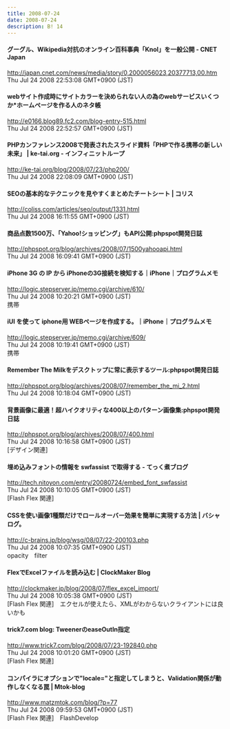 ```yaml
---
title: 2008-07-24
date: 2008-07-24
description: B! 14
---
```


#### グーグル、Wikipedia対抗のオンライン百科事典「Knol」を一般公開 - CNET Japan
http://japan.cnet.com/news/media/story/0,2000056023,20377713,00.htm<br>
Thu Jul 24 2008 22:53:08 GMT+0900 (JST)<br>


#### webサイト作成時にサイトカラーを決められない人の為のwebサービスいくつか*ホームページを作る人のネタ帳
http://e0166.blog89.fc2.com/blog-entry-515.html<br>
Thu Jul 24 2008 22:52:57 GMT+0900 (JST)<br>


#### PHPカンファレンス2008で発表されたスライド資料「PHPで作る携帯の新しい未来」 | ke-tai.org - インフィニットループ
http://ke-tai.org/blog/2008/07/23/php200/<br>
Thu Jul 24 2008 22:08:09 GMT+0900 (JST)<br>


####   SEOの基本的なテクニックを見やすくまとめたチートシート | コリス
http://coliss.com/articles/seo/output/1331.html<br>
Thu Jul 24 2008 16:11:55 GMT+0900 (JST)<br>


#### 商品点数1500万、「Yahoo!ショッピング」もAPI公開:phpspot開発日誌
http://phpspot.org/blog/archives/2008/07/1500yahooapi.html<br>
Thu Jul 24 2008 16:09:41 GMT+0900 (JST)<br>


#### iPhone 3G の IP から iPhoneの3G接続を検知する｜iPhone｜プログラムメモ
http://logic.stepserver.jp/memo.cgi/archive/610/<br>
Thu Jul 24 2008 10:20:21 GMT+0900 (JST)<br>
携帯


#### iUI  を使って iphone用 WEBページを作成する。｜iPhone｜プログラムメモ
http://logic.stepserver.jp/memo.cgi/archive/609/<br>
Thu Jul 24 2008 10:19:41 GMT+0900 (JST)<br>
携帯


#### Remember The Milkをデスクトップに常に表示するツール:phpspot開発日誌
http://phpspot.org/blog/archives/2008/07/remember_the_mi_2.html<br>
Thu Jul 24 2008 10:18:04 GMT+0900 (JST)<br>


#### 背景画像に最適！超ハイクオリティな400以上のパターン画像集:phpspot開発日誌
http://phpspot.org/blog/archives/2008/07/400.html<br>
Thu Jul 24 2008 10:16:58 GMT+0900 (JST)<br>
[デザイン関連]


#### 埋め込みフォントの情報を swfassist で取得する - てっく煮ブログ
http://tech.nitoyon.com/entry/20080724/embed_font_swfassist<br>
Thu Jul 24 2008 10:10:05 GMT+0900 (JST)<br>
[Flash Flex 関連]


#### CSSを使い画像1種類だけでロールオーバー効果を簡単に実現する方法 | バシャログ。
http://c-brains.jp/blog/wsg/08/07/22-200103.php<br>
Thu Jul 24 2008 10:07:35 GMT+0900 (JST)<br>
opacity　filter


####   FlexでExcelファイルを読み込む | ClockMaker Blog
http://clockmaker.jp/blog/2008/07/flex_excel_import/<br>
Thu Jul 24 2008 10:05:38 GMT+0900 (JST)<br>
[Flash Flex 関連]　エクセルが使えたら、XMLがわからないクライアントには良いかも


#### trick7.com blog: TweenerのeaseOutIn指定
http://www.trick7.com/blog/2008/07/23-192840.php<br>
Thu Jul 24 2008 10:01:20 GMT+0900 (JST)<br>
[Flash Flex 関連]


#### コンパイラにオプションで"locale="と指定してしまうと、Validation関係が動作しなくなる罠 | Mtok-blog
http://www.matzmtok.com/blog/?p=77<br>
Thu Jul 24 2008 09:59:53 GMT+0900 (JST)<br>
[Flash Flex 関連]　FlashDevelop


